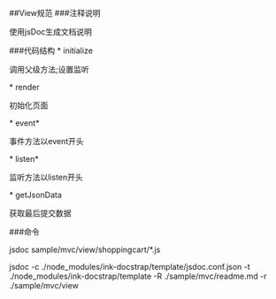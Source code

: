 ##View规范
###注释说明
<p>使用jsDoc生成文档说明</p>
###代码结构
* initialize
<p>调用父级方法;设置监听</p>
* render
<p>初始化页面</p>
* event*
<p>事件方法以event开头</p>
* listen*
<p>监听方法以listen开头</p>
* getJsonData
<p>获取最后提交数据</p>
###命令
<p>jsdoc sample/mvc/view/shoppingcart/*.js</p>
<p>jsdoc -c ./node_modules/ink-docstrap/template/jsdoc.conf.json -t ./node_modules/ink-docstrap/template -R ./sample/mvc/readme.md -r ./sample/mvc/view
</p>